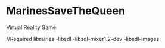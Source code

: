 MarinesSaveTheQueen
===================

Virtual Reality Game

//Required librairies
-libsdl
-libsdl-mixer1.2-dev
-libsdl-images
